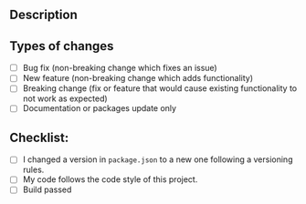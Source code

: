 ## Description

<!-- Describe your changes in detail -->
<!-- Why is this change required? What problem does it solve? -->
<!-- If it fixes an open issue, please link to the issue here. [linkText](linkUrl) -->

## Types of changes

<!-- What types of changes does your code introduce? Put an `x` in the box that apply. -->

- [ ] Bug fix (non-breaking change which fixes an issue)
- [ ] New feature (non-breaking change which adds functionality)
- [ ] Breaking change (fix or feature that would cause existing functionality to not work as expected)
- [ ] Documentation or packages update only

## Checklist:

<!-- Go over all the following points, check them after publishing the PR. -->
<!-- Make sure everything is checked before requesting the review from code owners. -->
<!-- If you're unsure about any of these, don't hesitate to ask. We're here to help! -->

- [ ] I changed a version in `package.json` to a new one following a versioning rules.
- [ ] My code follows the code style of this project.
- [ ] Build passed
